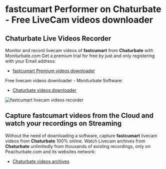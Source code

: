 # fastcumart Performer on Chaturbate - Free LiveCam videos downloader

## Chaturbate Live Videos Recorder

Monitor and record livecam videos of **fastcumart** from **Chaturbate** with Moniturbate.com
Get a premium trial for free by just and only registering with your Email address:
* [fastcumart Premium videos downloader](https://moniturbate.com/request-demo-licence-key.html)

Free livecam videos downloader - Moniturbate Software:
* [Chaturbate videos downloader](https://moniturbate.com/moniturbate-download-software.html)

![fastcumart livecam videos recorder](https://peachurnet.com/templates/moniturbate-software.png)


## Capture fastcumart videos from the Cloud and watch your recordings on Streaming

Without the need of downloading a software, capture **fastcumart** livecam videos from **Chaturbate** 100% online.
Watch Livecam archives from **Chaturbate** unlimitedly from thousands of existing recordings, only on Peachurbate.com and its websites network:
* [Chaturbate videos archives](https://peachurnet.com/)